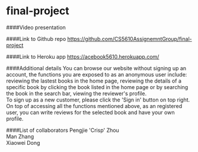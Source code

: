# final-project

####Video presentation

####Link to Github repo 
https://github.com/CS5610AssignemntGroup/final-project

####Link to Heroku app
https://acebook5610.herokuapp.com/

####Additional details
You can browse our website without signing up an account, the functions you are exposed to as an anonymous user include: reviewing the lastest books in the home page, reviewing the details of a specific book by clicking the book listed in the home page or by searching the book in the search bar, viewing the reviewer's profile.<br>
To sign up as a new customer, please click the 'Sign in' button on top right. On top of accessing all the functions mentioned above, as an registered user, you can write reviews for the selected book and have your own profile.

####List of collaborators
Pengjie 'Crisp' Zhou <br>
Man Zhang <br>
Xiaowei Dong
